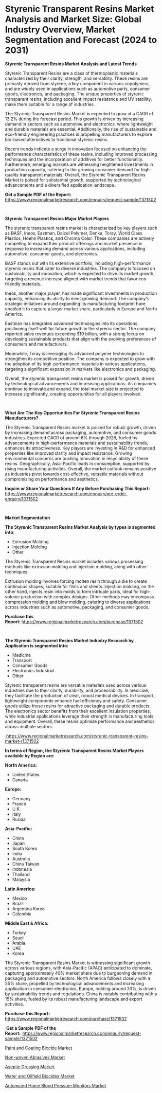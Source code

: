 <p><h1>Styrenic Transparent Resins Market Analysis and Market Size: Global Industry Overview, Market Segmentation and Forecast (2024 to 2031)</h1></p><p><strong>Styrenic Transparent Resins Market Analysis and Latest Trends</strong></p>
<p><p>Styrenic Transparent Resins are a class of thermoplastic materials characterized by their clarity, strength, and versatility. These resins are primarily derived from styrene, a key component in various copolymers, and are widely used in applications such as automotive parts, consumer goods, electronics, and packaging. The unique properties of styrenic transparent resins, including excellent impact resistance and UV stability, make them suitable for a range of industries.</p><p>The Styrenic Transparent Resins Market is expected to grow at a CAGR of 13.2% during the forecast period. This growth is driven by increasing demand in sectors such as automotive and electronics, where lightweight and durable materials are essential. Additionally, the rise of sustainable and eco-friendly engineering practices is propelling manufacturers to explore bio-based alternatives to traditional styrenic resins.</p><p>Recent trends indicate a surge in innovation focused on enhancing the performance characteristics of these resins, including improved processing techniques and the incorporation of additives for better functionality. Furthermore, emerging markets are witnessing heightened investments in production capacity, catering to the growing consumer demand for high-quality transparent materials. Overall, the Styrenic Transparent Resins Market is poised for substantial growth, supported by technological advancements and a diversified application landscape.</p></p>
<p><strong>Get a Sample PDF of the Report:&nbsp;</strong> <a href="https://www.regionalmarketresearch.com/enquiry/request-sample/1371502">https://www.regionalmarketresearch.com/enquiry/request-sample/1371502</a></p>
<p>&nbsp;</p>
<p><strong>Styrenic Transparent Resins Major Market Players</strong></p>
<p><p>The styrenic transparent resins market is characterized by key players such as BASF, Ineos, Eastman, Daicel Polymer, Denka, Toray, World Class Plastics, Hoehn Plastics, and Chroma Color. These companies are actively competing to expand their product offerings and market presence in response to increasing demand across various applications, including automotive, consumer goods, and electronics.</p><p>BASF stands out with its extensive portfolio, including high-performance styrenic resins that cater to diverse industries. The company is focused on sustainability and innovation, which is expected to drive its market growth, targeting a revenue increase aligned with market trends that favor eco-friendly materials.</p><p>Ineos, another major player, has made significant investments in production capacity, enhancing its ability to meet growing demand. The company’s strategic initiatives around expanding its manufacturing footprint have enabled it to capture a larger market share, particularly in Europe and North America.</p><p>Eastman has integrated advanced technologies into its operations, positioning itself well for future growth in the styrenic sector. The company reported sales revenues exceeding $10 billion, with a strong focus on developing sustainable products that align with the evolving preferences of consumers and manufacturers.</p><p>Meanwhile, Toray is leveraging its advanced polymer technologies to strengthen its competitive position. The company is expected to grow with the adoption of its high-performance materials in various applications, targeting a significant expansion in markets like electronics and packaging.</p><p>Overall, the styrenic transparent resins market is poised for growth, driven by technological advancements and increasing applications. As companies continue to innovate and expand, the total market size is projected to increase significantly, creating opportunities for all players involved.</p></p>
<p>&nbsp;</p>
<p><strong>What Are The Key Opportunities For Styrenic Transparent Resins Manufacturers?</strong></p>
<p><p>The Styrenic Transparent Resins market is poised for robust growth, driven by increasing demand across packaging, automotive, and consumer goods industries. Expected CAGR of around 6% through 2028, fueled by advancements in high-performance materials and sustainability trends, enhances its attractiveness. Key players are investing in R&D for enhanced properties like improved clarity and impact resistance. Growing environmental concerns are pushing innovation in recyclability of these resins. Geographically, Asia-Pacific leads in consumption, supported by rising manufacturing activities. Overall, the market outlook remains positive as industries pivot towards cost-effective, versatile materials without compromising on performance and aesthetics.</p></p>
<p><strong>Inquire or Share Your Questions If Any Before Purchasing This Report:</strong> <a href="https://www.regionalmarketresearch.com/enquiry/pre-order-enquiry/1371502">https://www.regionalmarketresearch.com/enquiry/pre-order-enquiry/1371502</a></p>
<p>&nbsp;</p>
<p><strong>Market Segmentation</strong></p>
<p><strong>The Styrenic Transparent Resins Market Analysis by types is segmented into:</strong></p>
<p><ul><li>Extrusion Molding</li><li>Injection Molding</li><li>Other</li></ul></p>
<p><p>The Styrenic Transparent Resins market includes various processing methods like extrusion molding and injection molding, along with other techniques. </p><p>Extrusion molding involves forcing molten resin through a die to create continuous shapes, suitable for films and sheets. Injection molding, on the other hand, injects resin into molds to form intricate parts, ideal for high-volume production with complex designs. Other methods may encompass compression molding and blow molding, catering to diverse applications across industries such as automotive, packaging, and consumer goods.</p></p>
<p><strong>Purchase this Report:&nbsp;</strong><a href="https://www.regionalmarketresearch.com/purchase/1371502">https://www.regionalmarketresearch.com/purchase/1371502</a></p>
<p>&nbsp;</p>
<p><strong>The Styrenic Transparent Resins Market Industry Research by Application is segmented into:</strong></p>
<p><ul><li>Medicine</li><li>Transport</li><li>Consumer Goods</li><li>Electronics Industrial</li><li>Other</li></ul></p>
<p><p>Styrenic transparent resins are versatile materials used across various industries due to their clarity, durability, and processability. In medicine, they facilitate the production of clear, robust medical devices. In transport, lightweight components enhance fuel efficiency and safety. Consumer goods utilize these resins for attractive packaging and durable products. The electronics sector benefits from their excellent insulation properties, while industrial applications leverage their strength in manufacturing tools and equipment. Overall, these resins optimize performance and aesthetics across multiple sectors.</p></p>
<p><a href="https://www.regionalmarketresearch.com/styrenic-transparent-resins-market-r1371502">&nbsp;https://www.regionalmarketresearch.com/styrenic-transparent-resins-market-r1371502</a></p>
<p><strong>In terms of Region, the Styrenic Transparent Resins Market Players available by Region are:</strong></p>
<p>
    <p> <strong> North America: </strong>
        <ul>
            <li>United States</li>
            <li>Canada</li>
        </ul>
        </p> 
    <p> <strong> Europe: </strong>
        <ul>
            <li>Germany</li>
            <li>France</li>
            <li>U.K.</li>
            <li>Italy</li>
            <li>Russia</li>
        </ul>
        </p> 
    <p> <strong> Asia-Pacific: </strong>
        <ul>
            <li>China</li>
            <li>Japan</li>
            <li>South Korea</li>
            <li>India</li>
            <li>Australia</li>
            <li>China Taiwan</li>
            <li>Indonesia</li>
            <li>Thailand</li>
            <li>Malaysia</li>
        </ul>
        </p> 
    <p> <strong> Latin America: </strong>
        <ul>
            <li>Mexico</li>
            <li>Brazil</li>
            <li>Argentina Korea</li>
            <li>Colombia</li>
        </ul>
        </p> 
    <p> <strong> Middle East & Africa: </strong>
        <ul>
            <li>Turkey</li>
            <li>Saudi</li>
            <li>Arabia</li>
            <li>UAE</li>
            <li>Korea</li>
        </ul>
    </p>
    </p>
<p><p>The Styrenic Transparent Resins Market is witnessing significant growth across various regions, with Asia-Pacific (APAC) anticipated to dominate, capturing approximately 40% market share due to burgeoning demand in packaging and automotive sectors. North America follows closely with a 25% share, propelled by technological advancements and increasing application in consumer electronics. Europe, holding around 20%, is driven by sustainability trends and regulations. China is notably contributing with a 15% share, fueled by its robust manufacturing landscape and export activities.</p></p>
<p><strong>Purchase this Report: </strong><a href="https://www.regionalmarketresearch.com/purchase/1371502">https://www.regionalmarketresearch.com/purchase/1371502</a></p>
<p>&nbsp;<strong>Get a Sample PDF of the Report:&nbsp;&nbsp;</strong><a href="https://www.regionalmarketresearch.com/enquiry/request-sample/1371502">https://www.regionalmarketresearch.com/enquiry/request-sample/1371502</a></p>
<p><strong></strong></p>
<p><p><a href="https://issuu.com/reportprime-2/docs/paint-and-coating-biocide-market-si_0195e80f79d43e">Paint and Coating Biocide Market</a></p><p><a href="https://medium.com/@mayeuwjvassey/global-non-woven-abrasives-market-trends-analysis-and-future-growth-prospects-2024-2031-0a55c6209a22">Non-woven Abrasives Market</a></p><p><a href="https://www.linkedin.com/pulse/evaluating-global-aseptic-dressing-market-trends-growth-opportunities-nqaie?trackingId=T4lWMg0dQUSnRjHe67h2hw%3D%3D">Aseptic Dressing Market</a></p><p><a href="https://issuu.com/reportprime-2/docs/water-and-oilfield-biocides-market-_f1d5790533b297">Water and Oilfield Biocides Market</a></p><p><a href="https://medium.com/@mayeuwjvassey/future-trajectory-of-the-automated-home-blood-pressure-monitors-market-emerging-market-trends-and-695e016aec24">Automated Home Blood Pressure Monitors Market</a></p></p>
